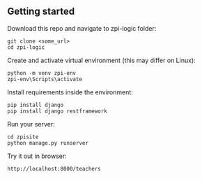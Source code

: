 ## Getting started

Download this repo and navigate to zpi-logic folder:

    git clone <some_url>
    cd zpi-logic

Create and activate virtual environment (this may differ on Linux):

    python -m venv zpi-env
    zpi-env\Scripts\activate

Install requirements inside the environment:

    pip install django
    pip install django restframework

Run your server:

    cd zpisite
    python manage.py runserver

Try it out in browser:

    http://localhost:8000/teachers
